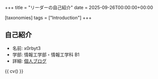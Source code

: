 +++
title = "リーダーの自己紹介"
date = 2025-09-26T00:00:00+00:00

[taxonomies]
tags = ["Introduction"]
+++

## 自己紹介

- 名前: x0rbyt3
- 学部: 情報工学部・情報工学科 B1
- 詳細: [個人ブログ](https://sl9-1994.github.io/x0rbyt3_blog/)

<!--more-->

{{ cv() }}
